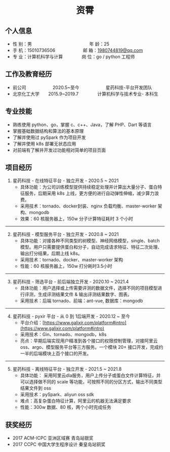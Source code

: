 <center>
     <h1>资霄</h1>
 </center>

## 个人信息 

* 性 别：男&emsp;&emsp;&emsp;&emsp;&emsp;&emsp;&emsp;&emsp;&emsp;&emsp;&emsp;&ensp;&ensp;&ensp;&ensp;年 龄：25  
* 手 机：15010736506 &emsp;&emsp;&emsp;&emsp;&emsp;&emsp;邮 箱：1980744819@qq.com
* 专 业：计算机科学与计算 &emsp;&emsp;&emsp;&ensp;&ensp;岗 位：go / python 工程师

## 工作及教育经历

* 前公司&emsp;&emsp;&emsp;&emsp;&emsp;&ensp;&ensp;2020.5~至今&emsp;&emsp;&emsp;&emsp;&emsp;&ensp;&ensp;星药科技-平台开发团队
* 北京化工大学&emsp;&emsp;2015.9~2019.7&emsp;&emsp;&emsp;&emsp; 计算机科学与技术专业- 本科生
 

## 专业技能

* 熟练使用 python、go，掌握 c、c++、Java，了解 PHP、Dart 等语言
* 掌握基础数据结构和算法的基本原理
* 了解并使用过 pySpark 作为项目开发
* 了解并使用 k8s 部署无状态应用
* 对前端有了解并开发过功能相对简单的项目页面

## 项目经历

1. 星药科技 - 在线特征平台 - 独立开发 - 2020.5 ~ 2021
    * 具体功能：为公司训练模型提供持续稳定处理并计算出大量分子、蛋白特征服务，后期采用 k8s 上线，更方便的进行自动弹性伸缩，减少算力浪费。
    * 采用技术：tornado、docker封装、nginx 负载均衡、master-worker 架构、mongodb
    * 效果：60 核服务器上，150w 分子计算特征耗时 3 个小时

---

2. 星药科技 - 模型服务平台 - 独立开发 - 2020.8 ~ 2021
    * 具体功能：对接各种不同类型的树模型、神经网络模型，single、batch 模型。用户只需要提供蛋白和分子，自动完成请求特征、特征二次处理、输出打分结果，后期上线 k8s。
    * 采用技术：tornado、docker、master-worker 架构
    * 性能：60 核服务器上，150w 打分耗时3.5小时

----

3. 星药科技 - 筛选平台 - 前后端独立开发 - 2020.10 ~ 2021.4
   * 具体功能：用户选择或上传需要评测的数据文件，选择不同的项目模型进行评测，生成评测结果文件 & 输出评测结果数字、图表。
   * 采用技术：后端 tornado、前端：ant-vue, 数据库：mongodb

----

4. 星药科技 - pyxir 平台 - 从 0 到 1后端开发 - 2020.12 ~ 至今
   * 平台介绍：[https://www.galixir.com/platform#intro](https://www.galixir.com/platform#intro)
   * 采用技术：Gin、tornado、mongodb，k8s
   * 亮点：早期后端实现用户精准到各个接口的权限控制管理，对接阿里云 oss、argo、模型服务平台等三方服务。一个模块 20+ 接口开发，完成约一半的后端模块上百个接口的开发。

---

5. 星药科技 - 离线特征平台 - 独立开发 - 2021.5 ~ 2021.8
   * 具体功能： 采用阿里云dla服务，用户上传分子或蛋白文件计算特征，并可以选择做不同的 scale 等功能，可按照不同的分区方式，输出不同类型结果文件到 oss
   * 采用技术：pySpark、aliyun oss sdk
   * 难点：高复杂蛋白特征计算，阿里云的机器无法满足要求
   * 性能：300w 数据、80 核，两个小时完成任务

## 获奖经历

* 2017 ACM-ICPC 亚洲区域赛 青岛站银奖
* 2017 CCPC 中国大学生程序设计 秦皇岛站铜奖

